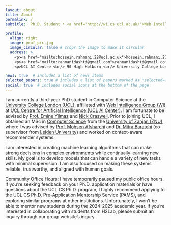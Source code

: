 ```yaml
---
layout: about
title: About
permalink: /
subtitle:  Ph.D. Student • <a href='http://wi.cs.ucl.ac.uk/'>Web Intelligence Group (WI)</a> • <a href='https://www.ucl.ac.uk/ai-centre/ucl-centre-artificial-intelligence'>UCL Centre for Artificial Intelligence</a> • <a href='https://www.ucl.ac.uk/'>UCL</a> <br> Ph.D. Enrichment Student @ <a href='https://www.turing.ac.uk/'>The Alan Turing Institue</a>

profile:
  align: right
  image: prof_pic.jpg
  image_circular: false # crops the image to make it circular
  address: >
    <p><a href="mailto:hossein.rahmani.22@ucl.ac.uk">hossein.rahmani.22@ucl.ac.uk</a></p>
    <p><a href="mailto:rahmanidashti@gmail.com">rahmanidashti@gmail.com</a></p>
    <p>UCL AI Centre <br/> 90 High Holborn <br/> University College London</p>

news: true  # includes a list of news items
selected_papers: true # includes a list of papers marked as "selected={true}"
social: true  # includes social icons at the bottom of the page
---
```


<div class="about">
  <p> 
    I am currently a third-year PhD student in Computer Science at the <a href="https://www.ucl.ac.uk/" target="_blank">University College London (UCL)</a>, affiliated with <a href="http://wi.cs.ucl.ac.uk/" target="\_blank">Web Intelligence Group (WI)</a> at <a href="https://www.ucl.ac.uk/ai-centre/ucl-centre-artificial-intelligence" target="_blank">UCL Centre for Artificial Intelligence (UCL AI Center)</a>. I am fortunate to be advised by <a href="https://sites.google.com/site/emineyilmaz/home">Prof. Emine Yilmaz</a> and <a href="https://www.microsoft.com/en-us/research/people/nickcr/">Nick Craswell</a>. Prior to joining UCL, I obtained an MSc in <a href="https://www.znu.ac.ir/engineering/department-computer-engineering/en" target="\_blank">Computer Science</a> from the <a href="https://www.znu.ac.ir/en">University of Zanjan (ZNU)</a>, where I was advised by <a href="http://cv.znu.ac.ir/afsharchim/" target="\_blank">Prof. Mohsen Afsharchi</a> and <a href="http://www.mitrabaratchi.com/" target="_blank">Dr. Mitra Baratchi</a> (co-supervisor from <a href="https://www.universiteitleiden.nl/en" target="_blank">Leiden University</a>) and worked on context-aware recommender systems.
  </p>
</div>

I am interested in creating machine learning algorithms that can make strong decisions in complex environments while continually learning new skills. My goal is to develop models that can handle a variety of new tasks with minimal supervision. I am also focused on making these systems reliable, trustworthy, and aligned with human goals.

<!-- My work spans areas like information retrieval, recommendation systems, and natural language processing. Currently, I am focused on enhancing large language models (LLMs) with decision-making abilities, such as planning, reasoning, and using tools, and teaching them to learn from human feedback in an open-ended way. -->

<span class="font-weight-bold">Community Office Hours:</span> I have temporarily paused my public office hours. If you’re seeking feedback on your Ph.D. application materials or have questions about the UCL CS Ph.D. program, I highly recommend applying to the UCL CS Ph.D. Pre-Application Mentorship Service (PAMS), and exploring similar programs at other institutions. Unfortunately, I won’t be able to mentor new students during the 2024-2025 academic year. If you’re interested in collaborating with students from H2Lab, please submit an inquiry through our group website’s inqury.

<!-- I’ve been running weekly office hours open to everyone since 2022 to answer questions about research, Ph.D. applications … etc. -->

<!-- <mark><a href="/assets/pdf/Hossein_Rahmani_CV.pdf" target="_blank">CV</a></mark> / <a href="https://scholar.google.com/citations?user=1uzYEI0AAAAJ&hl=en" target="_blank">Google Scholar</a> -->